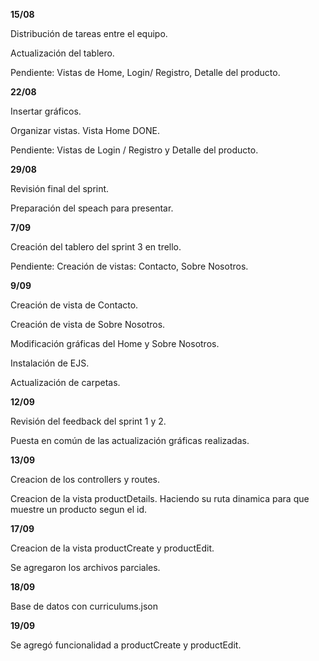 **15/08**

Distribución de tareas entre el equipo. 

Actualización del tablero. 

Pendiente: Vistas de Home, Login/ Registro, Detalle del producto.

**22/08**

Insertar gráficos. 

Organizar vistas. Vista Home DONE. 

Pendiente: Vistas de Login / Registro y Detalle del producto.

**29/08**

Revisión final del sprint.

Preparación del speach para presentar.

**7/09**

Creación del tablero del sprint 3 en trello. 

Pendiente: Creación de vistas: Contacto, Sobre Nosotros. 

**9/09**

Creación de vista de Contacto. 

Creación de vista de Sobre Nosotros.

Modificación gráficas del Home y Sobre Nosotros.

Instalación de EJS. 

Actualización de carpetas. 

**12/09**

Revisión del feedback del sprint 1 y 2. 

Puesta en común de las actualización gráficas realizadas. 

**13/09**

Creacion de los controllers y routes.

Creacion de la vista productDetails. Haciendo su ruta dinamica para que muestre un producto segun el id.

**17/09**

Creacion de la vista productCreate y productEdit.

Se agregaron los archivos parciales.

**18/09**

Base de datos con curriculums.json

**19/09**

Se agregó funcionalidad a productCreate y productEdit.